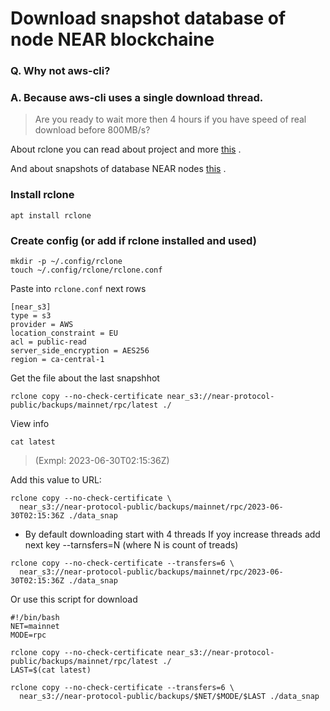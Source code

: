 # Download snapshot database of node NEAR blockchaine
### Q. Why not aws-cli?
### A. Because aws-cli uses a single download thread. 
>Are you ready to wait more then 4 hours if you have speed of real download before 800MB/s?

About rclone you can read about project and more [this](https://rclone.org) .

And about snapshots of database NEAR nodes [this](https://near-nodes.io/intro/node-data-snapshots) .
### Install rclone
```
apt install rclone
```

### Create config  (or add if rclone installed and used)
```
mkdir -p ~/.config/rclone
touch ~/.config/rclone/rclone.conf
```
Paste into `rclone.conf` next rows
```
[near_s3]
type = s3
provider = AWS
location_constraint = EU
acl = public-read
server_side_encryption = AES256
region = ca-central-1
```

Get the file about the last snapshhot
```
rclone copy --no-check-certificate near_s3://near-protocol-public/backups/mainnet/rpc/latest ./
```

View info
```
cat latest
```
> (Exmpl: 2023-06-30T02:15:36Z)

Add this value to URL:
```
rclone copy --no-check-certificate \
  near_s3://near-protocol-public/backups/mainnet/rpc/2023-06-30T02:15:36Z ./data_snap
```

* By default downloading start with 4 threads
If yoy increase threads add next key --tarnsfers=N (where N is count of treads)
```
rclone copy --no-check-certificate --transfers=6 \
  near_s3://near-protocol-public/backups/mainnet/rpc/2023-06-30T02:15:36Z ./data_snap
```

Or use this script for download 
```
#!/bin/bash
NET=mainnet
MODE=rpc

rclone copy --no-check-certificate near_s3://near-protocol-public/backups/mainnet/rpc/latest ./
LAST=$(cat latest)

rclone copy --no-check-certificate --transfers=6 \
  near_s3://near-protocol-public/backups/$NET/$MODE/$LAST ./data_snap
```
